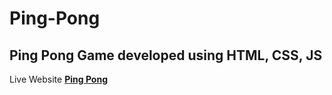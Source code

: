 # Ping-Pong
## Ping Pong Game developed using HTML, CSS, JS
Live Website [**Ping Pong**](https://ping-pong-by-mono.netlify.app/)
